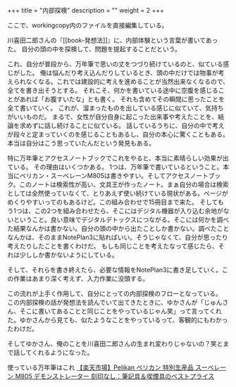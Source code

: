 +++
title = "内部探検"
description = ""
weight = 2
+++

ここで、workingcopy内のファイルを直接編集している。

川喜田二郎さんの『[[book-発想法]]』に、内部体験という言葉が書いてあった。
自分の頭の中を探検して、問題を提起することだという。

これ、自分が普段から、万年筆で思いの丈をつづり続けているのと、似ている感じがした。
俺は悩んだり考え込んだりしているとき、頭の中だけでは物事が考えられなくなる。これでは建設的に考えを進めることが当然出来なくなるので、全てを書き出そうとする。
それこそ、何かを書いている途中に空腹を感じることがあれば「お腹すいたな」とも書く。
それも含めてその瞬間に思ったことを全て書いていく。
これが、溜まったものを出している感じに似ていて、気持ちがいいものだ。
まるで、女性が自分自身に起こった出来事や考えたことを、結論を求めずに話し続けることに似ている。
話しているうちに、自分の中で考えが段々と定まっていくのを感じることもあるし、自分の本心に驚くこともある。本当は自分はこう思っていたんだという発見もある。

特に万年筆とアクセスノートブックでこれをやると、本当に素晴らしい効果が出ている。
その理由はいくつかある。
1つは、万年筆で書いているということ。本当にペリカン・スーベレーンM805は書きやすい。そしてアクセスノートブック。このノートは検索性が高い、文具王が作ったノート。まぁ自分の場合は検索としては全然使っていなくて、とりあえず使い続けている現状がある。ページがめくりやすいってのもあるけど。この組み合わせで15冊目まで来た。
そしてもう1つは、この2つを組み合わせたら、そこにはデジタル機器が入り込む余地がないということ。良い意味でデジタルデトックスにつながる。そこには何かを調べた結果なんかは書かない。自分の頭の中から出たことしか書かない。調べたことなんかは、そのままNotePlan3に貼ればいい。そうじゃなくて、自分が思ったり考えたりしたことを書くわけだ。
もしも同じことを考えたなって感じたら、それは少ししか書かないようにしている。

そして、それらを書き終えたら、必要な情報をNotePlan3に書き足していく。この作業はあまり深く考えず、入力作業に没頭する。

この流れが上手く作用して、自分にとっての内部探検のフローとなっている。
この内部探検の話が発想法を読んでいて出てきたときに、ゆかさんが「じゅんさん、そこに書いてあることと同じことをやっているじゃん笑」って言ってくれた。ゆかさんから見ても、似たようなことをやっているって、客観的にもわかったわけだ。

そしてゆかさん、俺のことを川喜田二郎さんの生まれ変わりじゃないの？笑とまで話してくれるようになった。


使っている万年筆はこれ
[【楽天市場】Pelikan ペリカン 特別生産品 スーベレーン M805 デモンストレーター 刻印なし：筆記具＆喫煙具のベストプライス](https://item.rakuten.co.jp/best-price-mito-shoji/pel-m805-demo-fp/?s-id=top_normal_bookmark)
